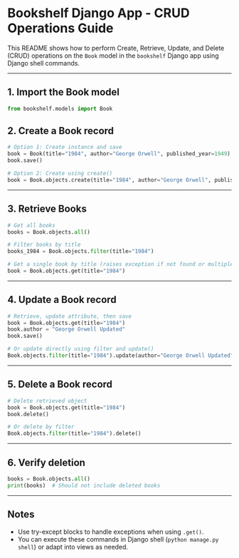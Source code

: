 
# Bookshelf Django App - CRUD Operations Guide

This README shows how to perform Create, Retrieve, Update, and Delete (CRUD) operations on the `Book` model in the `bookshelf` Django app using Django shell commands.

---

## 1. Import the Book model

```python
from bookshelf.models import Book
```


## 2. Create a Book record

```python
# Option 1: Create instance and save
book = Book(title="1984", author="George Orwell", published_year=1949)
book.save()

# Option 2: Create using create()
book = Book.objects.create(title="1984", author="George Orwell", published_year=1949)
```

---

## 3. Retrieve Books

```python
# Get all books
books = Book.objects.all()

# Filter books by title
books_1984 = Book.objects.filter(title="1984")

# Get a single book by title (raises exception if not found or multiple)
book = Book.objects.get(title="1984")
```

---

## 4. Update a Book record

```python
# Retrieve, update attribute, then save
book = Book.objects.get(title="1984")
book.author = "George Orwell Updated"
book.save()

# Or update directly using filter and update()
Book.objects.filter(title="1984").update(author="George Orwell Updated")
```

---

## 5. Delete a Book record

```python
# Delete retrieved object
book = Book.objects.get(title="1984")
book.delete()

# Or delete by filter
Book.objects.filter(title="1984").delete()
```

---

## 6. Verify deletion

```python
books = Book.objects.all()
print(books)  # Should not include deleted books
```

---

## Notes

- Use try-except blocks to handle exceptions when using `.get()`.
- You can execute these commands in Django shell (`python manage.py shell`) or adapt into views as needed.
```
